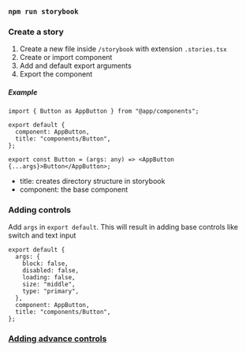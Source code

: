 ### `npm run storybook`

### Create a story

1. Create a new file inside `/storybook` with extension `.stories.tsx`
2. Create or import component
3. Add and default export arguments
4. Export the component

##### Example

```
import { Button as AppButton } from "@app/components";

export default {
  component: AppButton,
  title: "components/Button",
};

export const Button = (args: any) => <AppButton {...args}>Button</AppButton>;
```

- title: creates directory structure in storybook
- component: the base component

### Adding controls

Add `args` in `export default`. This will result in adding base controls like switch and text input

```
export default {
  args: {
    block: false,
    disabled: false,
    loading: false,
    size: "middle",
    type: "primary",
  },
  component: AppButton,
  title: "components/Button",
};
```

### [Adding advance controls](https://storybook.js.org/docs/react/essentials/controls)
